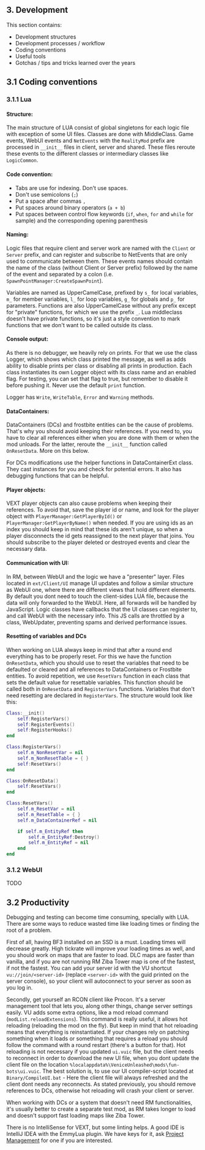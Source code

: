 
## 3. Development

This section contains:

* Development structures
* Development processes / workflow
* Coding conventions
* Useful tools
* Gotchas / tips and tricks learned over the years

## 3.1 Coding conventions

### 3.1.1 Lua

#### Structure:

  The main structure of LUA consist of global singletons for each logic file with exception of some UI files. Classes are done with MiddleClass.
  Game events, WebUI events and `NetEvents` with the `RealityMod` prefix are processed in `__init__` files
  in client, server and shared. These files reroute these events to the different classes or intermediary
  classes like `LogicCommon`.

#### Code convention:

  * Tabs are use for indexing. Don't use spaces.
  * Don't use semicolons (`;`)
  * Put a space after commas `,`
  * Put spaces around binary operators (`a + b`)
  * Put spaces between control flow keywords (`if`, `when`, `for` and `while` for sample) and the corresponding opening parenthesis

#### Naming:

  Logic files that require client and server work are named with the `Client`
  or `Server` prefix, and can register and subscribe to NetEvents that are only used to communicate between
  them. These events names should contain the name of the class (without Client or Server prefix) followed by the
  name of the event and separated by a colon (i.e. `SpawnPointManager:CreateSpawnPoint`).

  Variables are named as UpperCamelCase, prefixed by `s_` for local variables, `m_` for member variables, `l_` for loop variables,
  `g_` for globals and `p_` for parameters. Functions are also UpperCamelCase without any prefix except for "private" functions, for which we use the prefix `_`. Lua middleclass doesn't have private functions, so it's just a style convention to mark functions that we don't want to be called outside its class.

#### Console output:

  As there is no debugger, we heavily rely on prints. For that we use the class Logger, which shows which class
  printed the message, as well as adds ability to disable prints per class or disabling all prints in production.
  Each class instantiates its own Logger object with its class name and an enabled flag. For testing, you can set that flag
  to true, but remember to disable it before pushing it.
  Never use the default `print` function.

  Logger has `Write`, `WriteTable`, `Error` and `Warning` methods.

#### DataContainers:

  DataContainers (DCs) and frostbite entities can be the cause of problems. That's why you should avoid keeping their
  references. If you need to, you have to clear all references either when you are done with them or when the
  mod unloads. For the latter, reroute the `__init__` function called `OnResetData`. More on this below.

  For DCs modifications use the helper functions in DataContainerExt class. They cast instances for you and check
  for potential errors. It also has debugging functions that can be helpful.

#### Player objects:

  VEXT player objects can also cause problems when keeping their references. To avoid that, save the player id or name,
  and look for the player object with `PlayerManager:GetPlayerById()` or `PlayerManager:GetPlayerByName()` when
  needed. If you
  are using ids as an index you should keep in mind that these ids aren't unique, so when a player disconnects the id
  gets reassigned to the next player that joins. You should subscribe to the player deleted or destroyed events and
  clear the necessary data.

#### Communication with UI:

  In RM, between WebUI and the logic we have a "presenter" layer. Files located in `ext/Client/UI` manage UI updates
  and follow a similar structure as WebUI one, where there are different views that hold different elements.
  By default you dont need to touch the client-sides LUA file, because the data will only forwarded to the WebUI. Here, all forwards will be handled by JavaScript.
  Logic classes have callbacks that the UI classes can register to, and call WebUI with the necessary info. This JS
  calls are throttled by a class, WebUpdater, preventing spams and derived performance issues.

#### Resetting of variables and DCs

  When working on LUA always keep in mind that after a round end everything has to be properly reset. For this we have
  the function `OnResetData`, which you should use to reset the variables that need to be defaulted or cleared and
  all references to DataContainers or Frostbite entities. To avoid repetition, we use `ResetVars`
  function in each class that sets the default value for resettable variables. This function should be called both in
  `OnResetData` and `RegisterVars` functions. Variables that don't need resetting are declared in `RegisterVars`.
  The structure would look like this:

  ```lua
  Class:__init()
      self:RegisterVars()
      self:RegisterEvents()
      self:RegisterHooks()
  end

  Class:RegisterVars()
      self.m_NonResetVar = nil
      self.m_NonResetTable = { }
      self:ResetVars()
  end

  Class:OnResetData()
      self:ResetVars()
  end

  Class:ResetVars()
      self.m_ResetVar = nil
      self.m_ResetTable = { }
      self.m_DataContainerRef = nil

      if self.m_EntityRef then
          self.m_EntityRef:Destroy()
          self.m_EntityRef = nil
      end
  end
  ```

### 3.1.2 WebUI

TODO

## 3.2 Productivity

Debugging and testing can become time consuming, specially with LUA. There are some ways to reduce wasted time like
loading times or finding the root of a problem.

First of all, having BF3 installed on an SSD is a must. Loading times will decrease greatly. High tickrate will
improve your loading times as well, and you should work on maps that are faster to load. DLC maps are faster than
vanilla, and if you are not running RM Ziba Tower map is one of the fastest, if not the fastest. You can
add your server id with the VU shortcut `vu://join/<server-id>` (replace `<server-id>` with the guid printed on the server console),
so your client will autoconnect to your server as soon as you log in.

Secondly, get yourself an RCON client like Procon. It's a server management tool that lets you, along other things,
change server settings easily. VU adds some extra options, like a mod reload command (`modList.reloadExtensions`).
This command is really useful, it allows hot reloading (reloading the mod on the fly). But keep in mind that hot
reloading means that everything is reinstantiated. If your changes rely on patching something when it loads or
something that requires a reload you should follow the command with a round restart (there's a button for that).
Hot reloading is not necessary if you updated `ui.vuic` file, but the client needs to reconnect in order to download
the new UI file, when you dont update the client file on the location `%localappdata%\VeniceUnleashed\mods\fun-bots\ui.vuic`.
The best solution is, to use our UI compiler-script located at `Binary/CompileUI.bat` - Here the client file will always
refreshed and the client dont needs any reconnects.
As stated previously, you should remove references to DCs, otherwise hot reloading will crash your client or server.

When working with DCs or a system that doesn't need RM functionalities, it's usually better to create a separate test
mod, as RM takes longer to load and doesn't support fast loading maps like Ziba Tower.

There is no IntelliSense for VEXT, but some linting helps. A good IDE is IntelliJ IDEA with the EmmyLua plugin.
We have keys for it, ask [Project Management](#project-management) for one if you are interested.

